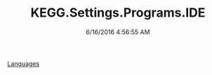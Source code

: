 ﻿---
title: KEGG.Settings.Programs.IDE
date: 6/16/2016 4:56:55 AM
---

[Languages](T-KEGG.Settings.Programs.IDE.Languages.html)
